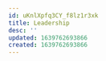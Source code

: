 ```yaml
---
id: uKnlXpfq3CY_f8lz1r3xk
title: Leadership
desc: ''
updated: 1639762693866
created: 1639762693866
---
```


